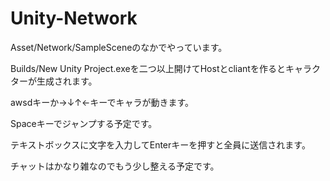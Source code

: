 # Unity-Network

Asset/Network/SampleSceneのなかでやっています。

Builds/New Unity Project.exeを二つ以上開けてHostとcliantを作るとキャラクターが生成されます。

awsdキーか→↓↑←キーでキャラが動きます。

Spaceキーでジャンプする予定です。

テキストボックスに文字を入力してEnterキーを押すと全員に送信されます。

チャットはかなり雑なのでもう少し整える予定です。
